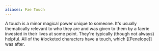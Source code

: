 ```yaml
---
aliases: Fae Touch
---
```

A touch is a minor magical power unique to someone. It's usually thematically relevant to who they are and was given to them by a faerie invested in their lives at some point. They're typically (though not always) helpful.
All of the #locketed characters have a touch, which [[Penelope]] was after.